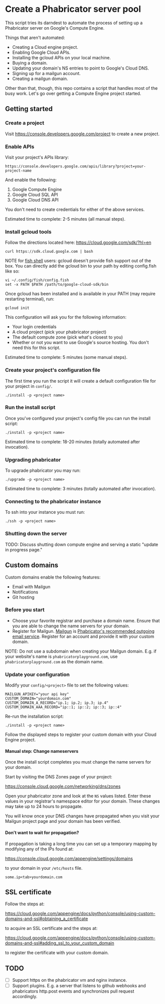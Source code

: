 # Create a Phabricator server pool

This script tries its darndest to automate the process of setting up a Phabricator server on
Google's Compute Engine.

Things that aren't automated:

- Creating a Cloud engine project.
- Enabling Google Cloud APIs.
- Installing the gcloud APIs on your local machine.
- Buying a domain.
- Updating your domain's NS entries to point to Google's Cloud DNS.
- Signing up for a mailgun account.
- Creating a mailgun domain.

Other than that, though, this repo contains a script that handles most of the busy work. Let's go
over getting a Compute Engine project started.

## Getting started

### Create a project

Visit https://console.developers.google.com/project to create a new project.

### Enable APIs

Visit your project's APIs library:

    https://console.developers.google.com/apis/library?project=your-project-name

And enable the following:

1. Google Compute Engine
2. Google Cloud SQL API
3. Google Cloud DNS API

You don't need to create credentials for either of the above services.

Estimated time to complete: 2-5 minutes (all manual steps).

### Install gcloud tools

Follow the directions located here: https://cloud.google.com/sdk/?hl=en

    curl https://sdk.cloud.google.com | bash

NOTE for [fish shell](https://fishshell.com/) users: gcloud doesn't provide fish support out of the
box. You can directly add the gcloud bin to your path by editing config.fish like so:

    vi ~/.config/fish/config.fish
    set -x PATH $PATH /path/to/google-cloud-sdk/bin

Once gcloud has been installed and is available in your PATH (may require restarting terminal), run:

    gcloud init

This configuration will ask you for the following information:

- Your login credentials
- A cloud project (pick your phabricator project)
- The default compute zone (pick what's closest to you)
- Whether or not you want to use Google's source hosting. You don't need this for this script.

Estimated time to complete: 5 minutes (some manual steps).

### Create your project's configuration file

The first time you run the script it will create a default configuration file for your project in
`config/`.

    ./install -p <project name>

### Run the install script

Once you've configured your project's config file you can run the install script:

    ./install -p <project name>

Estimated time to complete: 18-20 minutes (totally automated after invocation).

### Upgrading phabricator

To upgrade phabricator you may run:

    ./upgrade -p <project name>

Estimated time to complete: 3 minutes (totally automated after invocation).

### Connecting to the phabricator instance

To ssh into your instance you must run:

    ./ssh -p <project name>

### Shutting down the server

TODO: Discuss shutting down compute engine and serving a static "update in progress page."

## Custom domains

Custom domains enable the following features:

- Email with Mailgun
- Notifications
- Git hosting

### Before you start

- Choose your favorite registrar and purchase a domain name. Ensure that you are able to change the
  name servers for your domain.
- Register for Mailgun. [Mailgun](http://www.mailgun.com/) is
  [Phabricator's recommended outgoing email service](https://secure.phabricator.com/book/phabricator/article/configuring_outbound_email/).
  Register for an account and provide it with your custom domain.

NOTE: Do not use a subdomain when creating your Mailgun domain. E.g. if your website's name is
`phabricatorplayground.com`, use `phabricatorplayground.com` as the domain name.

### Update your configuration

Modify your `config/<project>` file to set the following values:

    MAILGUN_APIKEY="your api key"
    CUSTOM_DOMAIN="yourdomain.com"
    CUSTOM_DOMAIN_A_RECORD="ip.1; ip.2; ip.3; ip.4"
    CUSTOM_DOMAIN_AAA_RECORD="ip::1; ip::2; ip::3; ip::4"

Re-run the installation script:

    ./install -p <project name>

Follow the displayed steps to register your custom domain with your Cloud Engine project.

#### Manual step: Change nameservers

Once the install script completes you must change the name servers for your domain.

Start by visiting the DNS Zones page of your project:

https://console.cloud.google.com/networking/dns/zones

Open your phabricator zone and look at the `NS` values listed. Enter these values in your
registrar's namespace editor for your domain. These changes may take up to 24 hours to propagate.

You will know once your DNS changes have propagated when you visit your Mailgun project page and
your domain has been verified.

#### Don't want to wait for propagation?

If propagation is taking a long time you can set up a temporary mapping by modifying any of the IPs
found at:

https://console.cloud.google.com/appengine/settings/domains

to your domain in your `/etc/hosts` file.

    some.ip<tab>yourdomain.com

## SSL certificate

Follow the steps at:

https://cloud.google.com/appengine/docs/python/console/using-custom-domains-and-ssl#obtaining_a_certificate

to acquire an SSL certificate and the steps at:

https://cloud.google.com/appengine/docs/python/console/using-custom-domains-and-ssl#adding_ssl_to_your_custom_domain

to register the certificate with your custom domain.

## TODO

- ☐ Support https on the phabricator vm and nginx instance.
- ☐ Support plugins. E.g. a server that listens to github webhooks and phabricators http.post events and synchronizes pull request accordingly.
